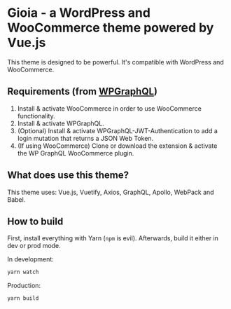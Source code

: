 # Gioia - a WordPress and WooCommerce theme powered by Vue.js

This theme is designed to be powerful. It's compatible with WordPress and WooCommerce.

## Requirements (from [WPGraphQL](https://docs.wpgraphql.com/extensions/wpgraphql-woocommerce))

1. Install & activate WooCommerce in order to use WooCommerce functionality.
2. Install & activate WPGraphQL.
3. (Optional) Install & activate WPGraphQL-JWT-Authentication to add a login mutation that returns a JSON Web Token.
4. (If using WooCommerce) Clone or download the extension & activate the WP GraphQL WooCommerce plugin.

## What does use this theme?

This theme uses: Vue.js, Vuetify, Axios, GraphQL, Apollo, WebPack and Babel.

## How to build
First, install everything with Yarn (`npm` is evil). Afterwards, build it either in dev or prod mode.

In development: 
```bash
yarn watch
```

Production:
```bash
yarn build
```